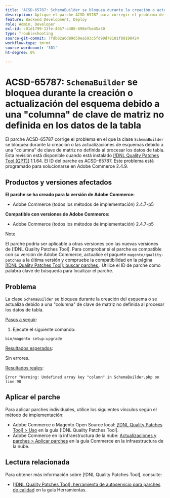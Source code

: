 ```yaml
---
title: 'ACSD-65787: SchemaBuilder se bloquea durante la creación o actualización del esquema debido a la clave de matriz "column" no definida en los datos de la tabla'
description: Aplique el parche ACSD-65787 para corregir el problema de Adobe Commerce en el que la clase SchemaBuilder se bloquea durante la creación del esquema o se actualiza debido a una "columna" de clave de matriz no definida al procesar los datos de tabla.
feature: Backend Development, Deploy
role: Admin, Developer
exl-id: c01d1799-13fe-4657-a480-698efbe45a30
type: Troubleshooting
source-git-commit: 7fdb02a6d89d50ea593c5fd99d78101f89198424
workflow-type: tm+mt
source-wordcount: '301'
ht-degree: 0%

---
```


# ACSD-65787: `SchemaBuilder` se bloquea durante la creación o actualización del esquema debido a una &quot;columna&quot; de clave de matriz no definida en los datos de la tabla

El parche ACSD-65787 corrige el problema en el que la clase `SchemaBuilder` se bloquea durante la creación o las actualizaciones de esquemas debido a una &quot;columna&quot; de clave de matriz no definida al procesar los datos de tabla. Esta revisión está disponible cuando está instalado [[!DNL Quality Patches Tool (QPT)]](/help/tools/quality-patches-tool/quality-patches-tool-to-self-serve-quality-patches.md) 1.1.64. El ID del parche es ACSD-65787. Este problema está programado para solucionarse en Adobe Commerce 2.4.9.

## Productos y versiones afectados

**El parche se ha creado para la versión de Adobe Commerce:**

* Adobe Commerce (todos los métodos de implementación) 2.4.7-p5

**Compatible con versiones de Adobe Commerce:**

* Adobe Commerce (todos los métodos de implementación) 2.4.7-p5

>[!NOTE]
>
>El parche podría ser aplicable a otras versiones con las nuevas versiones de [!DNL Quality Patches Tool]. Para comprobar si el parche es compatible con su versión de Adobe Commerce, actualice el paquete `magento/quality-patches` a la última versión y compruebe la compatibilidad en la página [[!DNL Quality Patches Tool]: buscar parches &#x200B;](https://experienceleague.adobe.com/tools/commerce-quality-patches/index.html?lang=es). Utilice el ID de parche como palabra clave de búsqueda para localizar el parche.

## Problema

La clase `SchemaBuilder` se bloquea durante la creación del esquema o se actualiza debido a una &quot;columna&quot; de clave de matriz no definida al procesar los datos de tabla.

<u>Pasos a seguir</u>:

1. Ejecute el siguiente comando:

```
bin/magento setup:upgrade
```

<u>Resultados esperados</u>:

Sin errores.

<u>Resultados reales</u>:

```
Error "Warning: Undefined array key "column" in SchemaBuilder.php on line 90
```

## Aplicar el parche

Para aplicar parches individuales, utilice los siguientes vínculos según el método de implementación:

* Adobe Commerce o Magento Open Source local: [[!DNL Quality Patches Tool] > Uso](/help/tools/quality-patches-tool/usage.md) en la guía [!DNL Quality Patches Tool].
* Adobe Commerce en la infraestructura de la nube: [Actualizaciones y parches > Aplicar parches](https://experienceleague.adobe.com/docs/commerce-cloud-service/user-guide/develop/upgrade/apply-patches.html?lang=es) en la guía Commerce en la infraestructura de la nube.

## Lectura relacionada

Para obtener más información sobre [!DNL Quality Patches Tool], consulte:

* [[!DNL Quality Patches Tool]: herramienta de autoservicio para parches de calidad](/help/tools/quality-patches-tool/quality-patches-tool-to-self-serve-quality-patches.md) en la guía Herramientas.
